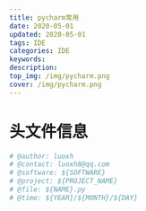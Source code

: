 ```yaml
---
title: pycharm常用
date: 2020-05-01
updated: 2020-05-01
tags: IDE
categories: IDE
keywords: 
description: 
top_img: /img/pycharm.png
cover: /img/pycharm.png
---
```




# 头文件信息

``` python
# @author: luoxh
# @contact: luoxh8@qq.com
# @software: ${SOFTWARE}
# @project: ${PROJECT_NAME}
# @file: ${NAME}.py
# @time: ${YEAR}/${MONTH}/${DAY}

```

